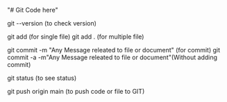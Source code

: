 "# Git Code here"

git --version (to check version)

git add <file name> (for single file)
git add . (for multiple file)

git commit -m "Any Message releated to file or document" (for commit)
git commit -a -m"Any Message releated to file or document"(Without adding commit)

git status (to see status)

git push origin main (to push code or file to GIT)